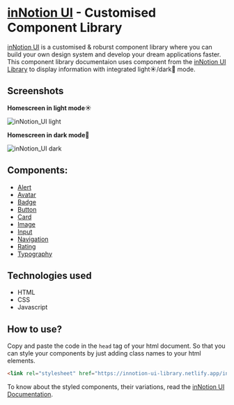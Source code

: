 # [inNotion UI](https://innotion-ui.netlify.app/) - Customised Component Library

[inNotion UI](https://innotion-ui.netlify.app/) is a customised & roburst component library where you can build your own design system and develop your dream applications faster. This component library documentaion uses component from the [inNotion UI Library](https://github.com/nayyyhaa/inNotion-UI-library) to display information with integrated light☀️/dark🌙 mode.

## Screenshots

**Homescreen in light mode**☀️

![inNotion_UI light](https://dev-to-uploads.s3.amazonaws.com/uploads/articles/k8jm757qxk83fwhxh634.png)

**Homescreen in dark mode**🌙

![inNotion_UI dark](https://user-images.githubusercontent.com/46138150/152549087-f26904f9-a5a5-4bfd-b8ea-2b4b22cde62c.png)

## Components:

- [Alert](https://innotion-ui.netlify.app/docs/alert/)
- [Avatar](https://innotion-ui.netlify.app/docs/avatar/)
- [Badge](https://innotion-ui.netlify.app/docs/badge/)
- [Button](https://innotion-ui.netlify.app/docs/button/)
- [Card](https://innotion-ui.netlify.app/docs/card/)
- [Image](https://innotion-ui.netlify.app/docs/image/)
- [Input](https://innotion-ui.netlify.app/docs/input/)
- [Navigation](https://innotion-ui.netlify.app/docs/navigation/)
- [Rating](https://innotion-ui.netlify.app/docs/rating/)
- [Typography](https://innotion-ui.netlify.app/docs/typography/)

## Technologies used
- HTML
- CSS
- Javascript

## How to use?
Copy and paste the code in the `head` tag of your html document. So that you can style your components by just adding class names to your html elements.

```html
<link rel="stylesheet" href="https://innotion-ui-library.netlify.app/in-notion.css">
```

To know about the styled components, their variations, read the [inNotion UI Documentation](https://innotion-ui.netlify.app/).
